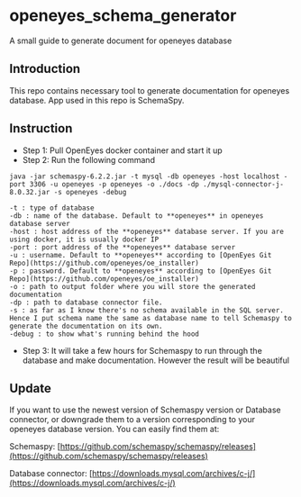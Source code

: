 # openeyes_schema_generator
A small guide to generate document for openeyes database

## Introduction
This repo contains necessary tool to generate documentation for openeyes database. App used in this repo is SchemaSpy.

## Instruction
- Step 1: Pull OpenEyes docker container and start it up
- Step 2: Run the following command 
```  
java -jar schemaspy-6.2.2.jar -t mysql -db openeyes -host localhost -port 3306 -u openeyes -p openeyes -o ./docs -dp ./mysql-connector-j-8.0.32.jar -s openeyes -debug
```

```
-t : type of database
-db : name of the database. Default to **openeyes** in openeyes database server
-host : host address of the **openeyes** database server. If you are using docker, it is usually docker IP
-port : port address of the **openeyes** database server
-u : username. Default to **openeyes** according to [OpenEyes Git Repo](https://github.com/openeyes/oe_installer)
-p : password. Default to **openeyes** according to [OpenEyes Git Repo](https://github.com/openeyes/oe_installer)
-o : path to output folder where you will store the generated documentation
-dp : path to database connector file.
-s : as far as I know there's no schema available in the SQL server. Hence I put schema name the same as database name to tell Schemaspy to generate the documentation on its own.
-debug : to show what's running behind the hood
```

- Step 3: It will take a few hours for Schemaspy to run through the database and make documentation. However the result will be beautiful

## Update
If you want to use the newest version of Schemaspy version or Database connector, or downgrade them to a version corresponding to your openeyes database version. You can easily find them at:

Schemaspy: [https://github.com/schemaspy/schemaspy/releases](https://github.com/schemaspy/schemaspy/releases)

Database connector: [https://downloads.mysql.com/archives/c-j/](https://downloads.mysql.com/archives/c-j/)

